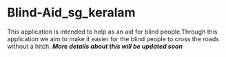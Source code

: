 # Blind-Aid_sg_keralam
This application is intended to help as an aid for blind people.Through this application we aim to make it easier for the blind people to cross the roads without a hitch.
***More details about this will be updated soon***
